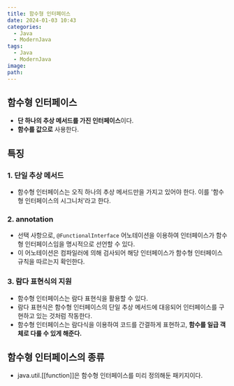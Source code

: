 ```yaml
---
title: 함수형 인터페이스
date: 2024-01-03 10:43
categories:
  - Java
  - ModernJava
tags:
  - Java
  - ModernJava
image: 
path:
---
```


## 함수형 인터페이스
+ **단 하나의 추상 메서드를 가진 인터페이스**이다.
+ **함수를 값으로** 사용한다.

## 특징
### 1. 단일 추상 메서드
+ 함수형 인터페이스는 오직 하나의 추상 메서드만을 가지고 있어야 한다. 이를 '함수형 인터페이스의 시그니처'라고 한다.
### 2. annotation
+ 선택 사항으로, `@FunctionalInterface` 어노테이션을 이용하여 인터페이스가 함수형 인터페이스임을 명시적으로 선언할 수 있다.
+ 이 어노테이션은 컴파일러에 의해 검사되어 해당 인터페이스가 함수형 인터페이스 규칙을 따르는지 확인한다.

### 3. 람다 표현식의 지원
+ 함수형 인터페이스는 람다 표현식을 활용할 수 있다. 
+ 람다 표현식은 함수형 인터페이스의 단일 추상 메서드에 대응되어 인터페이스를 구현하고 있는 것처럼 작동한다.
+ 함수형 인터페이스는 람다식을 이용하여 코드를 간결하게 표현하고, **함수를 일급 객체로 다룰 수 있게 해준다.**

## 함수형 인터페이스의 종류
+ java.util.[[function]]은 함수형 인터페이스를 미리 정의해둔 패키지이다.